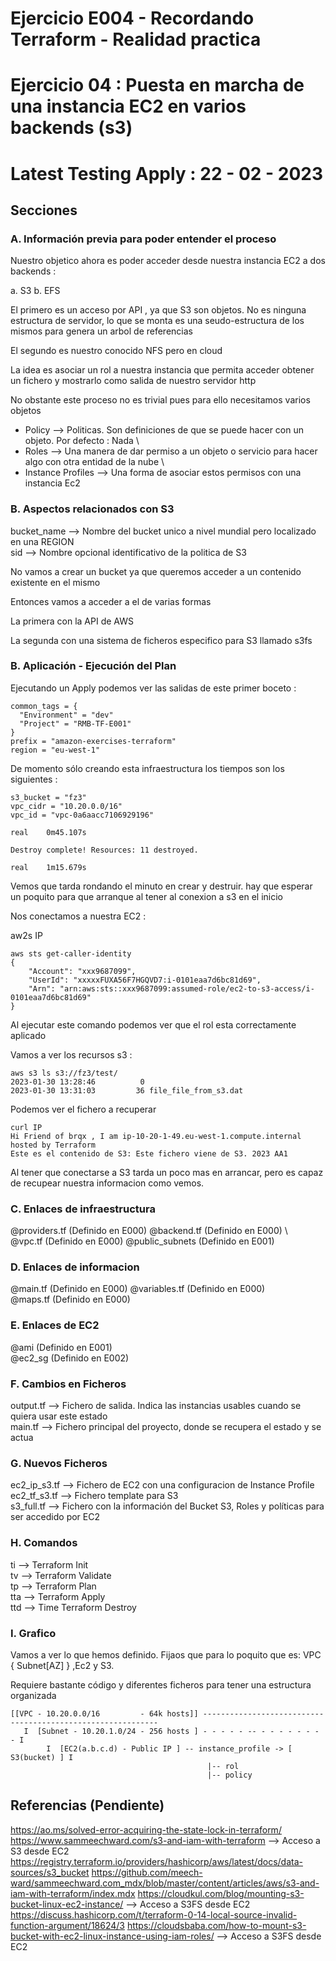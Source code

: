 <!-- Proyecto : # docs-tf -->
# Ejercicio E004 - Recordando Terraform - Realidad practica
# Ejercicio 04 : Puesta en marcha de una instancia EC2 en varios backends (s3)
# Latest Testing Apply : 22 - 02 - 2023

<!-- Nivel 2 E003 -  V0.0.1 - 2023 Feb -->

## Secciones

### A. Información previa para poder entender el proceso

Nuestro objetico ahora es poder acceder desde nuestra instancia EC2 a dos backends : 

a. S3
b. EFS

El primero es un acceso por API , ya que S3 son objetos. No es ninguna estructura de servidor, lo que se monta es una seudo-estructura de los mismos para genera un arbol de referencias

El segundo es nuestro conocido NFS pero en cloud

La idea es asociar un rol a nuestra instancia que permita acceder obtener un fichero y mostrarlo como salida de nuestro servidor http

No obstante este proceso no es trivial pues para ello necesitamos varios objetos

- Policy --> Politicas. Son definiciones de que se puede hacer con un objeto. Por defecto : Nada               \
- Roles  --> Una manera de dar permiso a un objeto o servicio para hacer algo con otra entidad de la nube      \
- Instance Profiles --> Una forma de asociar estos permisos con una instancia Ec2

### B. Aspectos relacionados con S3

bucket_name       --> Nombre del bucket unico a nivel mundial pero localizado en una REGION    \
sid               --> Nombre opcional identificativo de la politica de S3

No vamos a crear un bucket ya que queremos acceder a un contenido existente en el mismo

Entonces vamos a acceder a el de varias formas

La primera con la API de AWS

La segunda con una sistema de ficheros especifico para S3 llamado s3fs

### B. Aplicación - Ejecución del Plan

Ejecutando un Apply podemos ver las salidas de este primer boceto : 

```
common_tags = {
  "Environment" = "dev"
  "Project" = "RMB-TF-E001"
}
prefix = "amazon-exercises-terraform"
region = "eu-west-1"
```

De momento sólo creando esta infraestructura los tiempos son los siguientes : 

```
s3_bucket = "fz3"
vpc_cidr = "10.20.0.0/16"
vpc_id = "vpc-0a6aacc7106929196"

real    0m45.107s

Destroy complete! Resources: 11 destroyed.

real    1m15.679s

```

Vemos que tarda rondando el minuto en crear y destruir. hay que esperar un poquito para que arranque al tener al conexion a s3 en el inicio

Nos conectamos a nuestra EC2 : 

aw2s IP

```
aws sts get-caller-identity
{
    "Account": "xxx9687099", 
    "UserId": "xxxxxFUXA56F7HGQVD7:i-0101eaa7d6bc81d69", 
    "Arn": "arn:aws:sts::xxx9687099:assumed-role/ec2-to-s3-access/i-0101eaa7d6bc81d69"
}
```

Al ejecutar este comando podemos ver que el rol esta correctamente aplicado

Vamos a ver los recursos s3 : 

```
aws s3 ls s3://fz3/test/
2023-01-30 13:28:46          0 
2023-01-30 13:31:03         36 file_file_from_s3.dat
```

Podemos ver el fichero a recuperar

```
curl IP
Hi Friend of brqx , I am ip-10-20-1-49.eu-west-1.compute.internal hosted by Terraform
Este es el contenido de S3: Este fichero viene de S3. 2023 AA1 
```

Al tener que conectarse a S3 tarda un poco mas en arrancar, pero es capaz de recupear nuestra informacion como vemos.

### C. Enlaces de infraestructura
 
@providers.tf  (Definido en E000)             @backend.tf     (Definido en E000)   \         
@vpc.tf        (Definido en E000)             @public_subnets (Definido en E001)   

### D. Enlaces de informacion 


@main.tf       (Definido en E000)             @variables.tf  (Definido en E000)             \
@maps.tf       (Definido en E000)             

### E. Enlaces de EC2

@ami            (Definido en E001)             \
@ec2_sg         (Definido en E002)             

### F. Cambios en Ficheros

output.tf     -->  Fichero de salida. Indica las instancias usables cuando se quiera usar este estado      \
main.tf       -->  Fichero principal del proyecto, donde se recupera el estado y se actua                  

### G. Nuevos Ficheros

ec2_ip_s3.tf  -->  Fichero de EC2 con una configuracion de Instance Profile                                \
ec2_tf_s3.tf  -->  Fichero template para S3                                                                \
s3_full.tf    -->  Fichero con la información del Bucket S3, Roles y políticas para ser accedido por EC2   

### H. Comandos

ti --> Terraform Init                  \
tv --> Terraform Validate              \
tp --> Terraform Plan                  \
tta --> Terraform Apply                \
ttd --> Time Terraform Destroy         

### I. Grafico

Vamos a ver lo que hemos definido. Fijaos que para lo poquito que es: VPC { Subnet[AZ] } ,Ec2 y S3. 

Requiere bastante código y diferentes ficheros para tener una estructura organizada

```
[[VPC - 10.20.0.0/16         - 64k hosts]] ------------------------------------------------------------
   I  [Subnet - 10.20.1.0/24 - 256 hosts ] - - - - - -- - - - - - - - - I
        I  [EC2(a.b.c.d) - Public IP ] -- instance_profile -> [ S3(bucket) ] I
                                            |-- rol 
                                            |-- policy
```

<!-- ==--==--==--==--==--==--==--==--==--==--==--==--==--==--==-- -->

## Referencias (Pendiente)

https://ao.ms/solved-error-acquiring-the-state-lock-in-terraform/
https://www.sammeechward.com/s3-and-iam-with-terraform  --> Acceso a S3 desde EC2
https://registry.terraform.io/providers/hashicorp/aws/latest/docs/data-sources/s3_bucket
https://github.com/meech-ward/sammeechward.com_mdx/blob/master/content/articles/aws/s3-and-iam-with-terraform/index.mdx
https://cloudkul.com/blog/mounting-s3-bucket-linux-ec2-instance/ --> Acceso a S3FS desde EC2
https://discuss.hashicorp.com/t/terraform-0-14-local-source-invalid-function-argument/18624/3
https://cloudsbaba.com/how-to-mount-s3-bucket-with-ec2-linux-instance-using-iam-roles/   --> Acceso a S3FS desde EC2



